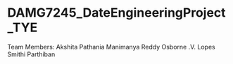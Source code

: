 # DAMG7245_DateEngineeringProject_TYE

Team Members:
Akshita Pathania
Manimanya Reddy
Osborne .V. Lopes
Smithi Parthiban
